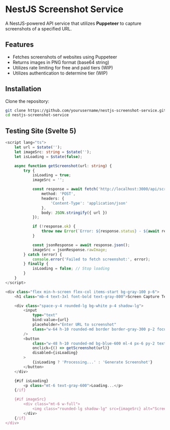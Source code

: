 # NestJS Screenshot Service

A NestJS-powered API service that utilizes **Puppeteer** to capture screenshots of a specified URL.

## Features
- Fetches screenshots of websites using Puppeteer
- Returns images in PNG format (base64 string)
- Utilizes rate limiting for free and paid tiers (WIP)
- Utilizes authentication to determine tier (WIP)

## Installation

Clone the repository:

```sh
git clone https://github.com/yourusername/nestjs-screenshot-service.git
cd nestjs-screenshot-service
```

## Testing Site (Svelte 5)

```ts
<script lang="ts">
	let url = $state('');
	let imageSrc: string = $state('');
	let isLoading = $state(false);

	async function getScreenshot(url: string) {
		try {
			isLoading = true;
			imageSrc = '';

			const response = await fetch('http://localhost:3000/api/screenshot/v1', {
				method: 'POST',
				headers: {
					'Content-Type': 'application/json'
				},
				body: JSON.stringify({ url })
			});

			if (!response.ok) {
				throw new Error(`Error: ${response.status} - ${await response.text()}`);
			}

			const jsonResponse = await response.json();
			imageSrc = jsonResponse.rawImage;
		} catch (error) {
			console.error('Failed to fetch screenshot:', error);
		} finally {
			isLoading = false; // Stop loading
		}
	}
</script>

<div class="flex min-h-screen flex-col items-start bg-gray-100 p-6">
	<h1 class="mb-4 text-3xl font-bold text-gray-800">Screen Capture Test Page</h1>

	<div class="space-y-4 rounded-lg bg-white p-4 shadow-lg">
		<input
			type="text"
			bind:value={url}
			placeholder="Enter URL to screenshot"
			class="w-64 h-10 rounded-md border border-gray-300 p-2 focus:ring-2 focus:ring-blue-500 focus:outline-none"
		/>
		<button
			class="w-48 h-10 rounded-md bg-blue-600 ml-4 px-6 py-2 text-sm text-center text-white transition hover:bg-blue-700 disabled:opacity-50"
			onclick={() => getScreenshot(url)}
			disabled={isLoading}
		>
			{isLoading ? 'Processing...' : 'Generate Screenshot'}
		</button>
	</div>

	{#if isLoading}
		<p class="mt-6 text-gray-600">Loading...</p>
	{/if}

	{#if imageSrc}
		<div class="mt-6 w-full">
			<img class="rounded-lg shadow-lg" src={imageSrc} alt="Screenshot" />
		</div>
	{/if}
</div>
```